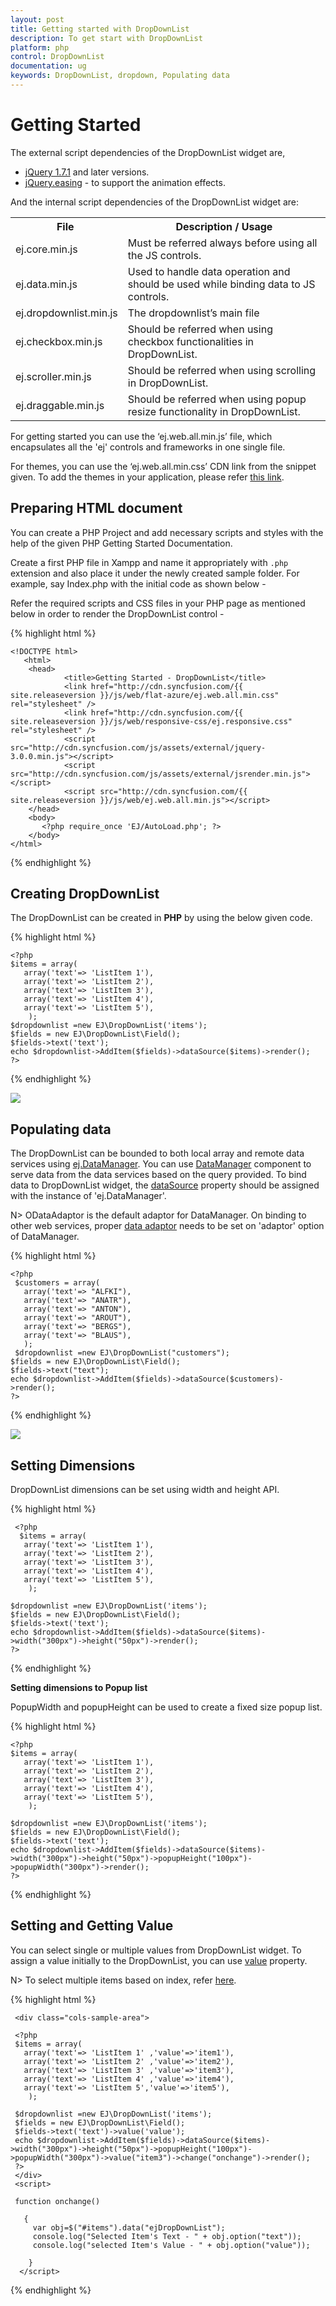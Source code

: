 ```yaml
---
layout: post
title: Getting started with DropDownList 
description: To get start with DropDownList 
platform: php
control: DropDownList
documentation: ug
keywords: DropDownList, dropdown, Populating data
---
```


# Getting Started

The external script dependencies of the DropDownList widget are,

* [jQuery 1.7.1](http://jquery.com/) and later versions.
* [jQuery.easing](http://gsgd.co.uk/sandbox/jquery/easing/) - to support the animation effects.

And the internal script dependencies of the DropDownList widget are:

<table>
	<tr>
		<th>File </th>
		<th>Description / Usage </th>
	</tr>
	<tr>
		<td>ej.core.min.js</td>
		<td>Must be referred always before using all the JS controls.</td>
	</tr>
	<tr>
		<td>ej.data.min.js</td>
		<td>Used to handle data operation and should be used while binding data to JS controls.</td>
	</tr>
	<tr>
		<td>ej.dropdownlist.min.js</td>
		<td>The dropdownlist’s main file</td>
	</tr>
	<tr>
		<td>ej.checkbox.min.js</td>
		<td>Should be referred when using checkbox functionalities in DropDownList.</td>
	</tr>
	<tr>
		<td>ej.scroller.min.js</td>
		<td>Should be referred when using scrolling in DropDownList.</td>
	</tr>
	<tr>
		<td>ej.draggable.min.js</td>
		<td>Should be referred when using popup resize functionality in DropDownList.</td>
	</tr>
</table>

For getting started you can use the ‘ej.web.all.min.js’ file, which encapsulates all the 'ej' controls and frameworks in one single file.<br/> 

For themes, you can use the ‘ej.web.all.min.css’ CDN link from the snippet given. To add the themes in your application, please refer [this link](http://help.syncfusion.com/js/theming-in-essential-javascript-components#adding-specific-theme-to-your-application).


## Preparing HTML document

You can create a PHP Project and add necessary scripts and styles with the help of the given PHP Getting Started Documentation.

Create a first PHP file in Xampp and name it appropriately with `.php` extension and also place it under the newly created sample folder. For example, say Index.php with the initial code as shown below -

Refer the required scripts and CSS files in your PHP page as mentioned below in order to render the DropDownList control - 

{% highlight html %}

    <!DOCTYPE html>
       <html>
        <head>
                <title>Getting Started - DropDownList</title>
                <link href="http://cdn.syncfusion.com/{{ site.releaseversion }}/js/web/flat-azure/ej.web.all.min.css" rel="stylesheet" />
                <link href="http://cdn.syncfusion.com/{{ site.releaseversion }}/js/web/responsive-css/ej.responsive.css" rel="stylesheet" />
                <script src="http://cdn.syncfusion.com/js/assets/external/jquery-3.0.0.min.js"></script>
                <script src="http://cdn.syncfusion.com/js/assets/external/jsrender.min.js"></script>
                <script src="http://cdn.syncfusion.com/{{ site.releaseversion }}/js/web/ej.web.all.min.js"></script>
        </head>
        <body>
           <?php require_once 'EJ/AutoLoad.php'; ?>
        </body>
    </html>

{% endhighlight %}

## Creating DropDownList

The DropDownList can be created in **PHP** by using the below given code.

{% highlight html %}
	
	<?php
    $items = array(
       array('text'=> 'ListItem 1'),
       array('text'=> 'ListItem 2'),
       array('text'=> 'ListItem 3'),
       array('text'=> 'ListItem 4'),
       array('text'=> 'ListItem 5'),
        );
    $dropdownlist =new EJ\DropDownList('items');
    $fields = new EJ\DropDownList\Field();
    $fields->text('text');
    echo $dropdownlist->AddItem($fields)->dataSource($items)->render();
    ?>

{% endhighlight %}
	
![](Getteing-Started_images/Getteing-Started_img1.jpeg)

## Populating data

The DropDownList can be bounded to both local array and remote data services using [ej.DataManager](http://help.syncfusion.com/js/datamanager/overview). You can use [DataManager](http://help.syncfusion.com/js/datamanager/overview) component to serve data from the data services based on the query provided. To bind data to DropDownList widget, the [dataSource](http://help.syncfusion.com/js/api/ejdropdownlist#members:datasource) property should be assigned with the instance of 'ej.DataManager'.
 
N> ODataAdaptor is the default adaptor for DataManager. On binding to other web services, proper [data adaptor](http://help.syncfusion.com/js/datamanager/data-adaptors) needs to be set on 'adaptor' option of DataManager. 
	
{% highlight html %}
   
    <?php
     $customers = array(
       array('text'=> "ALFKI"),
       array('text'=> "ANATR"),
       array('text'=> "ANTON"),
       array('text'=> "AROUT"),
       array('text'=> "BERGS"),
       array('text'=> "BLAUS"),
       );
	 $dropdownlist =new EJ\DropDownList("customers");
    $fields = new EJ\DropDownList\Field();
    $fields->text("text");
    echo $dropdownlist->AddItem($fields)->dataSource($customers)->render();
    ?>
    
   
{% endhighlight %}
	
![](Getteing-Started_images/Getteing-Started_img2.jpeg)

## Setting Dimensions

DropDownList dimensions can be set using width and height API.
	
{% highlight html %}
	
     <?php
      $items = array(
       array('text'=> 'ListItem 1'),
       array('text'=> 'ListItem 2'),
       array('text'=> 'ListItem 3'),
       array('text'=> 'ListItem 4'),
       array('text'=> 'ListItem 5'),
        );
		
    $dropdownlist =new EJ\DropDownList('items');
    $fields = new EJ\DropDownList\Field();
    $fields->text('text');
    echo $dropdownlist->AddItem($fields)->dataSource($items)->width("300px")->height("50px")->render();
    ?>
{% endhighlight %}

**Setting dimensions to Popup list**

PopupWidth and popupHeight can be used to create a fixed size popup list.

{% highlight html %}

    <?php
    $items = array(
       array('text'=> 'ListItem 1'),
       array('text'=> 'ListItem 2'),
       array('text'=> 'ListItem 3'),
       array('text'=> 'ListItem 4'),
       array('text'=> 'ListItem 5'),
        );
		
    $dropdownlist =new EJ\DropDownList('items');
    $fields = new EJ\DropDownList\Field();
    $fields->text('text');
    echo $dropdownlist->AddItem($fields)->dataSource($items)->width("300px")->height("50px")->popupHeight("100px")->popupWidth("300px")->render();
    ?>
	
{% endhighlight %}
	
## Setting and Getting Value

You can select single or multiple values from DropDownList widget. To assign a value initially to the DropDownList, you can use [value](http://help.syncfusion.com/js/api/ejdropdownlist#members:value) property.

N> To select multiple items based on index, refer [here](functionalities#selection).

{% highlight html %}

     <div class="cols-sample-area">
  
     <?php
     $items = array(
       array('text'=> 'ListItem 1' ,'value'=>'item1'),
       array('text'=> 'ListItem 2' ,'value'=>'item2'),
       array('text'=> 'ListItem 3' ,'value'=>'item3'),
       array('text'=> 'ListItem 4' ,'value'=>'item4'),
       array('text'=> 'ListItem 5','value'=>'item5'),
        );
		
     $dropdownlist =new EJ\DropDownList('items');
     $fields = new EJ\DropDownList\Field();
     $fields->text('text')->value('value');
     echo $dropdownlist->AddItem($fields)->dataSource($items)->width("300px")->height("50px")->popupHeight("100px")->popupWidth("300px")->value("item3")->change("onchange")->render();
     ?>
     </div>
     <script>

     function onchange()

       {
         var obj=$("#items").data("ejDropDownList");
         console.log("Selected Item's Text - " + obj.option("text"));
         console.log("selected Item's Value - " + obj.option("value"));   
   
        }
      </script>

{% endhighlight %}

